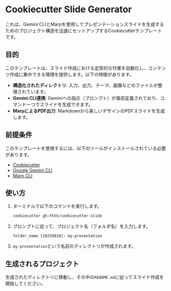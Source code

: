 # Cookiecutter Slide Generator

これは、Gemini CLIとMarpを使用してプレゼンテーションスライドを生成するためのプロジェクト構造を迅速にセットアップするCookiecutterテンプレートです。

## 目的

このテンプレートは、スライド作成における定型的な作業を自動化し、コンテンツ作成に集中できる環境を提供します。以下の特徴があります。

-   **構造化されたディレクトリ**: 入力、出力、テーマ、画像などのファイルが整理されています。
-   **Gemini CLI連携**: Geminiへの指示（プロンプト）が事前定義されており、コマンド一つでスライドを生成できます。
-   **MarpによるPDF出力**: Markdownから美しいデザインのPDFスライドを生成します。

## 前提条件

このテンプレートを使用するには、以下のツールがインストールされている必要があります。

-   [Cookiecutter](https://cookiecutter.readthedocs.io/en/stable/installation.html)
-   [Google Gemini CLI](https://github.com/google/generative-ai-cli)
-   [Marp CLI](https://github.com/marp-team/marp-cli)

## 使い方

1.  ターミナルで以下のコマンドを実行します。

    ```bash
    cookiecutter gh:fktk/cookiecutter-slide
    ```

2.  プロンプトに従って、プロジェクト名（フォルダ名）を入力します。

    ```
    folder_name [20250810]: my-presentation
    ```

3.  `my-presentation`という名前のディレクトリが作成されます。

## 生成されるプロジェクト

生成されたディレクトリに移動し、その中の`README.md`に従ってスライド作成を開始してください。
